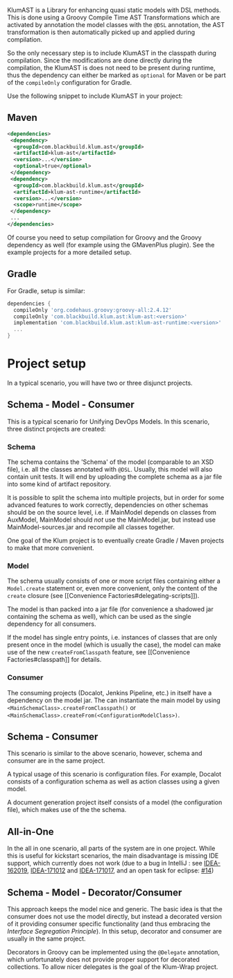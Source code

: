 KlumAST is a Library for enhancing quasi static models with DSL methods. This is done using a Groovy Compile Time AST 
Transformations which are activated by annotation the model classes with the `@DSL` annotation, the AST transformation
 is then automatically picked up and applied during compilation.
 
So the only necessary step is to include KlumAST in the classpath during compilation. Since the modifications are
done directly during the compilation, the KlumAST is does not need to be present during runtime, thus the dependency
can either be marked as `optional` for Maven or be part of the `compileOnly` configuration for Gradle.

Use the following snippet to include KlumAST in your project:
 
## Maven
```xml
<dependencies>
 <dependency>
  <groupId>com.blackbuild.klum.ast</groupId>
  <artifactId>klum-ast</artifactId>
  <version>...</version>
  <optional>true</optional>
 </dependency>
 <dependency>
  <groupId>com.blackbuild.klum.ast</groupId>
  <artifactId>klum-ast-runtime</artifactId>
  <version>...</version>
  <scope>runtime</scope>
 </dependency>
 ...
</dependencies>
```

Of course you need to setup compilation for Groovy and the Groovy dependency as well (for example using the GMavenPlus
plugin). See the example projects for a more detailed setup.


## Gradle
For Gradle, setup is similar:  

```groovy
dependencies {
  compileOnly 'org.codehaus.groovy:groovy-all:2.4.12'
  compileOnly 'com.blackbuild.klum.ast:klum-ast:<version>'
  implementation 'com.blackbuild.klum.ast:klum-ast-runtime:<version>'
  ...
}
```

# Project setup

In a typical scenario, you will have two or three disjunct projects.

## Schema - Model - Consumer

This is a typical scenario for Unifying DevOps Models. In this scenario, three distinct projects are created:

### Schema

The schema contains the 'Schema' of the model (comparable to an XSD file), i.e. all the classes annotated with `@DSL`.
Usually, this model will also contain unit tests. It will end by uploading the complete schema as a jar file into some
kind of artifact repository.

It is possible to split the schema into multiple projects, but in order for some advanced features to work correctly,
dependencies on other schemas should be on the source level, i.e. if MainModel depends on classes from AuxModel, MainModel 
should _not_ use the MainModel.jar, but instead use MainModel-sources.jar and recompile all classes together.

One goal of the Klum project is to eventually create Gradle / Maven projects to make that more convenient.


### Model

The schema usually consists of one or more script files containing either a `Model.create` statement or, even more 
 convenient, only the content of the `create` closure (see [[Convenience Factories#delegating-scripts]]).
 
The model is than packed into a jar file (for convenience a shadowed jar containing the schema as well), which can 
 be used as the single dependency for all consumers.

If the model has single entry points, i.e. instances of classes that are only present once in the
model (which is usually the case), the model can make use of the new `createFromClasspath` feature, see
[[Convenience Factories#classpath]] for details.
 
### Consumer

The consuming projects (Docalot, Jenkins Pipeline, etc.) in itself have a dependency on the model jar. The can instantiate
the main model by using `<MainSchemaClass>.createFromClasspath()` or `<MainSchemaClass>.createFrom(<ConfigurationModelClass>)`.

## Schema - Consumer

This scenario is similar to the above scenario, however, schema and consumer are in the same project. 

A typical usage of this scenario is configuration files. For example, Docalot consists of a configuration schema as well
as action classes using a given model.

A document generation project itself consists of a model (the configuration file), which makes use of the the schema.

## All-in-One

In the all in one scenario, all parts of the system are in one project. While this is useful for kickstart scenarios,
the main disadvantage is missing IDE support, which currently does not work (due to a bug in IntelliJ : see 
 [IDEA-162019](https://youtrack.jetbrains.com/issue/IDEA-162019), [IDEA-171012](https://youtrack.jetbrains.com/issue/IDEA-171012)
 and [IDEA-171017](https://youtrack.jetbrains.com/issue/IDEA-171017), and an open task for eclipse: 
 [#14](https://github.com/klum-dsl/klum-ast/issues/14))
 
 
## Schema - Model - Decorator/Consumer

This approach keeps the model nice and generic. The basic idea is that the consumer does not use the model directly,
but instead a decorated version of it providing consumer specific functionality (and thus embracing the _Interface 
Segregation Principle_). In this setup, decorator and consumer are usually in the same project.

Decorators in Groovy can be implemented using the `@Delegate` annotation, which unfortunately does not provide proper
support for decorated collections. To allow nicer delegates is the goal of the Klum-Wrap project.